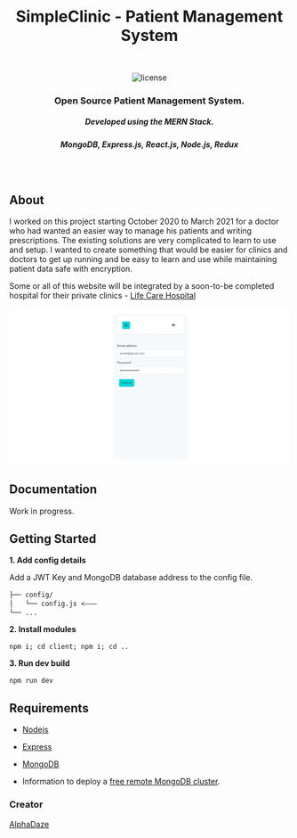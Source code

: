 <br />
<br />

<h1 align="center">
  SimpleClinic - Patient Management System
</h1>

<br />

<p align="center">
  <img alt="license" src="https://img.shields.io/github/license/AlphaDaze/word-search-solver">
</p>

<h3 align="center">
  <b>
      Open Source Patient Management System.
  </b>
</h3>

<h5 align="center">
  <b>
      Developed using the MERN Stack.
  </b>
</h5>
<h6 align="center">
  <b>
      MongoDB, Express.js, React.js, Node.js, Redux
  </b>
</h6>

<br />

## About

I worked on this project starting October 2020 to March 2021 for a doctor who had wanted an easier way to manage his patients and writing prescriptions. The existing solutions are very complicated to learn to use and setup. I wanted to create something that would be easier for clinics and doctors to get up running and be easy to learn and use while maintaining patient data safe with encryption.

Some or all of this website will be integrated by a soon-to-be completed hospital for their private clinics - [Life Care Hospital](https://www.facebook.com/officiallifecare/)

![Overview GIF](https://github.com/AlphaDaze/SimpleClinic/blob/master/images/overviewShowcase.gif)

<!-- DOCUMENTATION -->

## Documentation

Work in progress.

## Getting Started

**1. Add config details**

Add a JWT Key and MongoDB database address to the config file.

```
├── config/
│   └── config.js <–––
└── ...
```

**2. Install modules**

```
npm i; cd client; npm i; cd ..
```

**3. Run dev build**

```
npm run dev
```

## Requirements

- [Nodejs](https://nodejs.org/en/download/)
- [Express](https://expressjs.com/en/starter/installing.html)
- [MongoDB](https://www.mongodb.com/docs/manual/installation/)

- Information to deploy a [free remote MongoDB cluster](https://www.mongodb.com/docs/atlas/tutorial/deploy-free-tier-cluster/).

<!-- CONTACT -->

### Creator

[AlphaDaze](https://github.com/AlphaDaze)
